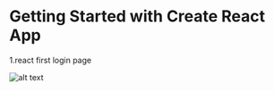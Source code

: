 # Getting Started with Create React App
 1.react first login page

 ![alt text](https://github.com/[rifatzaman5]/[React-js-login-Pages]/blob/[main]/loginpage1.png?raw=true)
